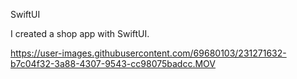 SwiftUI

I created a shop app with SwiftUI.


https://user-images.githubusercontent.com/69680103/231271632-b7c04f32-3a88-4307-9543-cc98075badcc.MOV


